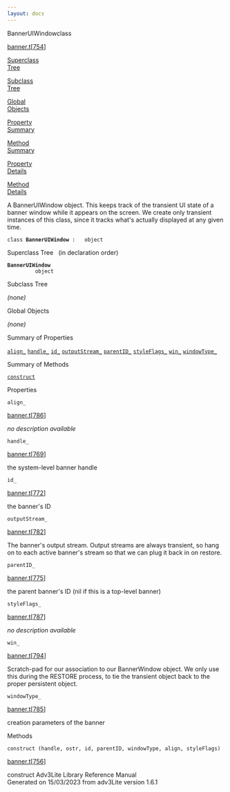 ```yaml
---
layout: docs
---
```

<span class="title">BannerUIWindow</span><span class="type">class</span>

[banner.t](../file/banner.t.html)\[[754](../source/banner.t.html#754)\]

[Superclass  
Tree](#_SuperClassTree_)

[Subclass  
Tree](#_SubClassTree_)

[Global  
Objects](#_ObjectSummary_)

[Property  
Summary](#_PropSummary_)

[Method  
Summary](#_MethodSummary_)

[Property  
Details](#_Properties_)

[Method  
Details](#_Methods_)



A BannerUIWindow object. This keeps track of the transient UI state of a
banner window while it appears on the screen. We create only transient
instances of this class, since it tracks what's actually displayed at
any given time.

`class `**`BannerUIWindow`**` :   object`



<span id="_SuperClassTree_"></span>



<span class="hdln">Superclass Tree</span>   (in declaration order)



**`BannerUIWindow`**  
`         object`  
<span id="_SubClassTree_"></span>



<span class="hdln">Subclass Tree</span>  



*(none)* <span id="_ObjectSummary_"></span>



<span class="hdln">Global Objects</span>  



*(none)* <span id="_PropSummary_"></span>



<span class="hdln">Summary of Properties</span>  



[`align_`](#align_) [`handle_`](#handle_) [`id_`](#id_) [`outputStream_`](#outputStream_) [`parentID_`](#parentID_) [`styleFlags_`](#styleFlags_) [`win_`](#win_) [`windowType_`](#windowType_)

<span id="_MethodSummary_"></span>



<span class="hdln">Summary of Methods</span>  



[`construct`](#construct)

<span id="_Properties_"></span>



<span class="hdln">Properties</span>  



<span id="align_"></span>

`align_`

[banner.t](../file/banner.t.html)\[[786](../source/banner.t.html#786)\]



*no description available*



<span id="handle_"></span>

`handle_`

[banner.t](../file/banner.t.html)\[[769](../source/banner.t.html#769)\]



the system-level banner handle



<span id="id_"></span>

`id_`

[banner.t](../file/banner.t.html)\[[772](../source/banner.t.html#772)\]



the banner's ID



<span id="outputStream_"></span>

`outputStream_`

[banner.t](../file/banner.t.html)\[[782](../source/banner.t.html#782)\]



The banner's output stream. Output streams are always transient, so hang
on to each active banner's stream so that we can plug it back in on
restore.



<span id="parentID_"></span>

`parentID_`

[banner.t](../file/banner.t.html)\[[775](../source/banner.t.html#775)\]



the parent banner's ID (nil if this is a top-level banner)



<span id="styleFlags_"></span>

`styleFlags_`

[banner.t](../file/banner.t.html)\[[787](../source/banner.t.html#787)\]



*no description available*



<span id="win_"></span>

`win_`

[banner.t](../file/banner.t.html)\[[794](../source/banner.t.html#794)\]



Scratch-pad for our association to our BannerWindow object. We only use
this during the RESTORE process, to tie the transient object back to the
proper persistent object.



<span id="windowType_"></span>

`windowType_`

[banner.t](../file/banner.t.html)\[[785](../source/banner.t.html#785)\]



creation parameters of the banner



<span id="_Methods_"></span>



<span class="hdln">Methods</span>  



<span id="construct"></span>

`construct (handle, ostr, id, parentID, windowType, align, styleFlags)`

[banner.t](../file/banner.t.html)\[[756](../source/banner.t.html#756)\]



construct
Adv3Lite Library Reference Manual  
Generated on 15/03/2023 from adv3Lite version 1.6.1


